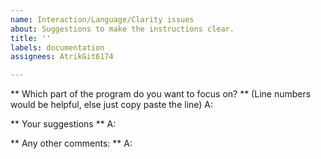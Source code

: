 ```yaml
---
name: Interaction/Language/Clarity issues
about: Suggestions to make the instructions clear.
title: ''
labels: documentation
assignees: AtrikGit6174

---
```


** Which part of the program do you want to focus on? ** (Line numbers would be helpful, else just copy paste the line)
A:

** Your suggestions **
A:

** Any other comments: **
A:
